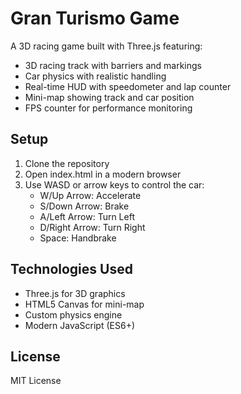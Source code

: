 # Gran Turismo Game

A 3D racing game built with Three.js featuring:

- 3D racing track with barriers and markings
- Car physics with realistic handling
- Real-time HUD with speedometer and lap counter
- Mini-map showing track and car position
- FPS counter for performance monitoring

## Setup

1. Clone the repository
2. Open index.html in a modern browser
3. Use WASD or arrow keys to control the car:
   - W/Up Arrow: Accelerate
   - S/Down Arrow: Brake
   - A/Left Arrow: Turn Left
   - D/Right Arrow: Turn Right
   - Space: Handbrake

## Technologies Used

- Three.js for 3D graphics
- HTML5 Canvas for mini-map
- Custom physics engine
- Modern JavaScript (ES6+)

## License

MIT License